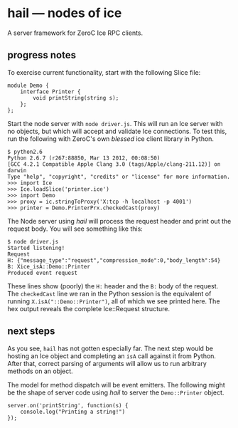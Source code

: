 hail — nodes of ice
===================

A server framework for ZeroC Ice RPC clients.

progress notes
--------------

To exercise current functionality, start with the following Slice file:

	module Demo {
	    interface Printer {
	        void printString(string s);
	    };
	};

Start the node server with `node driver.js`. This will run an Ice server with no objects, but which will accept and validate Ice connections. To test this, run the following with ZeroC's own _blessed_ ice client library in Python.

	$ python2.6
	Python 2.6.7 (r267:88850, Mar 13 2012, 00:08:50) 
	[GCC 4.2.1 Compatible Apple Clang 3.0 (tags/Apple/clang-211.12)] on darwin
	Type "help", "copyright", "credits" or "license" for more information.
	>>> import Ice
	>>> Ice.loadSlice('printer.ice')
	>>> import Demo
	>>> proxy = ic.stringToProxy('X:tcp -h localhost -p 4001')
	>>> printer = Demo.PrinterPrx.checkedCast(proxy)

The Node server using _hail_ will process the request header and print out the request body. You will see something like this:

	$ node driver.js 
	Started listening!
	Request
	H: {"message_type":"request","compression_mode":0,"body_length":54}
	B: Xice_isA::Demo::Printer
	Produced event request

These lines show (poorly) the `H:` header and the `B:` body of the request. The `checkedCast` line we ran in the Python session is the equivalent of running `X.isA("::Demo::Printer")`, all of which we see printed here. The hex output reveals the complete Ice::Request structure.

next steps
----------

As you see, `hail` has not gotten especially far. The next step would be hosting an Ice object and completing an `isA` call against it from Python. After that, correct parsing of arguments will allow us to run arbitrary methods on an object.

The model for method dispatch will be event emitters. The following might be the shape of server code using _hail_ to server the `Demo::Printer` object.

    server.on('printString', function(s) {
    	console.log("Printing a string!")
    });
